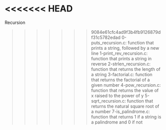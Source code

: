 <<<<<<< HEAD
=======
Recursion
>>>>>>> 9084e61cfc4ad9f3b4fb9126879df31c5782edad
0-puts_recursion.c: function that prints a string, followed by a new line
1-print_rev_recursion.c: function that prints a string in reverse
2-strlen_recursion.c: function that returns the length of a string
3-factorial.c: function that returns the factorial of a given number
4-pow_recursion.c: function that returns the value of x raised to the power of y
5-sqrt_recursion.c: function that returns the natural square root of a number
7-is_palindrome.c: function that returns 1 if a string is a palindrome and 0 if not
